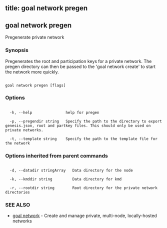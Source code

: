title: goal network pregen
---
## goal network pregen



Pregenerate private network



### Synopsis



Pregenerates the root and participation keys for a private network. The pregen directory can then be passed to the 'goal network create' to start the network more quickly.



```

goal network pregen [flags]

```



### Options



```

  -h, --help               help for pregen

  -p, --pregendir string   Specify the path to the directory to export genesis.json, root and partkey files. This should only be used on private networks.

  -t, --template string    Specify the path to the template file for the network

```



### Options inherited from parent commands



```

  -d, --datadir stringArray   Data directory for the node

  -k, --kmddir string         Data directory for kmd

  -r, --rootdir string        Root directory for the private network directories

```



### SEE ALSO



* [goal network](../../network/network/)	 - Create and manage private, multi-node, locally-hosted networks



